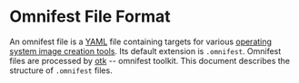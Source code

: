 # Omnifest File Format

An omnifest file is a [YAML](https://yaml.org) file containing targets for various [operating system image creation tools](https://github.com/OSMakers/image-build-tools/blob/main/Linux-Image-Creation-Tools.rst). Its default extension is `.omnifest`. Omnifest files are processed by [otk](https://github.com/osbuild/otk) -- omnifest toolkit. This document describes the structure of `.omnifest` files.
